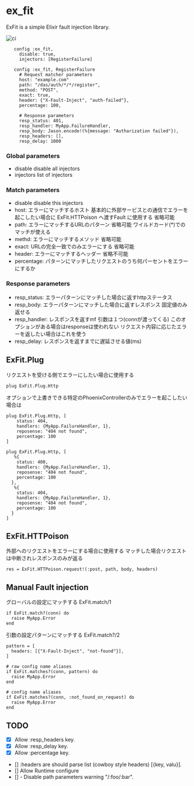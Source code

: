 # ex_fit

ExFit is a simple Elixir fault injection library.

![ci](https://github.com/kenichirow/ex_fit/actions/workflows/main.yml/badge.svg)

```
   config :ex_fit, 
     disable: true,
     injectors: [RegisterFailure]
       
   config :ex_fit, RegisterFailure
     # Request matcher parameters
     host: "example.com"
     path: "/das/auth/*/*/register",
     method: "POST",
     exact: true,
     header: {"X-Fault-Inject", "auth-failed"},
     percentage: 100,

     # Response parameters
     resp_status: 401,
     resp_handler: MyApp.FailureHandler,
     resp_body: Jason.encode!(%{message: "Autharization failed"}),
     resp_headers: [],
     resp_delay: 1000
```

### Global parameters

- disable disable all injectors
- injectors list of injectors 

### Match parameters
- disable disable this injectors
- host: エラーにマッチするホスト 基本的に外部サービスとの通信でエラーを起こしたい場合に ExFit.HTTPoison へ渡すFault に使用する 省略可能
- path: エラーにマッチするURLのパターン 省略可能 ワイルドカード(*)でのマッチが使える
- methd: エラーにマッチするメソッド 省略可能
- exact: URLの完全一致でのみエラーにする 省略可能
- header: エラーにマッチするヘッダー 省略不可能
- percentage: パターンにマッチしたリクエストのうち何パーセントをエラーにするか

### Response parameters
- resp_status: エラーパターンにマッチした場合に返すhttpステータス
- resp_body: エラーパターンにマッチした場合に返すレスポンス 固定値のみ返せる
- resp_handler: レスポンスを返すmf 引数は１つ(connが渡ってくる) このオプションがある場合はresponseは使われない リクエスト内容に応じたエラーを返したい場合はこれを使う
- resp_delay: レスポンスを返すまでに遅延させる値(ms)


## ExFit.Plug

リクエストを受ける側でエラーにしたい場合に使用する

```
plug ExFit.Plug.Http
```

オプションで上書きできる特定のPhoenixControllerのみでエラーを起こしたい場合は

```
plug ExFit.Plug.Http, [
    status: 404,
    handlers: {MyApp.FailureHandler, 1},
    reposense: "404 not found",
    percentage: 100
]

plug ExFit.Plug.Http, [
   %{
    status: 400,
    handlers: {MyApp.FailureHandler, 1},
    reposense: "404 not found",
    percentage: 100
  },
   %{
    status: 404,
    handlers: {MyApp.FailureHandler, 1},
    reposense: "404 not found",
    percentage: 100
  }
]
```

## ExFit.HTTPoison

外部へのリクエストをエラーにする場合に使用する
マッチした場合リクエストは中断されレスポンスのみが返る

```
res = ExFit.HTTPoison.request!(:post, path, body, headers)
```


## Manual Fault injection



グローバルの設定にマッチする ExFit.match/1

```
if ExFit.match?(conn) do
  raise MyApp.Error
end
```

引数の設定パターンにマッチする ExFit.match?/2

```
pattern = [
  headers: [{"X-Fault-Inject", "not-found"}],
]

# raw config name aliases
if ExFit.matches?(conn, pattern) do
  raise MyApp.Error
end

# config name aliases
if ExFit.matches?(conn, :not_found_on_request) do
  raise MyApp.Error
end
```

## TODO

- [x] Allow :resp_headers key.
- [x] Allow :resp_delay key.
- [x] Allow :percentage key.
- [] :headers are should parse list (cowboy style headers) [{key, valu}].
- [] Allow Runtime configure
- [] - Disable path parameters warning "/:foo/:bar".
